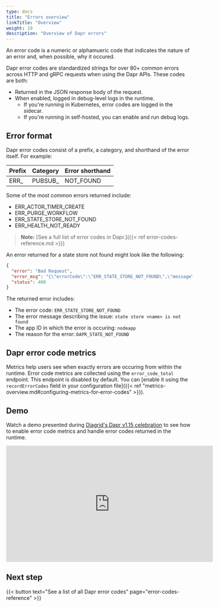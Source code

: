 ```yaml
---
type: docs
title: "Errors overview"
linkTitle: "Overview"
weight: 10
description: "Overview of Dapr errors"
---
```


An error code is a numeric or alphamueric code that indicates the nature of an error and, when possible, why it occured. 

Dapr error codes are standardized strings for over 80+ common errors across HTTP and gRPC requests when using the Dapr APIs. These codes are both:
- Returned in the JSON response body of the request.
- When enabled, logged in debug-level logs in the runtime.
  - If you're running in Kubernetes, error codes are logged in the sidecar.
  - If you're running in self-hosted, you can enable and run debug logs.

## Error format

Dapr error codes consist of a prefix, a category, and shorthand of the error itself. For example:

| Prefix | Category | Error shorthand |  
| ------ | -------- | --------------- |
| ERR_ | PUBSUB_ | NOT_FOUND |

Some of the most common errors returned include:

- ERR_ACTOR_TIMER_CREATE
- ERR_PURGE_WORKFLOW
- ERR_STATE_STORE_NOT_FOUND
- ERR_HEALTH_NOT_READY

> **Note:** [See a full list of error codes in Dapr.]({{< ref error-codes-reference.md >}})

An error returned for a state store not found might look like the following:

```json
{
  "error": "Bad Request",
  "error_msg": "{\"errorCode\":\"ERR_STATE_STORE_NOT_FOUND\",\"message\":\"state store <name> is not found\",\"details\":[{\"@type\":\"type.googleapis.com/google.rpc.ErrorInfo\",\"domain\":\"dapr.io\",\"metadata\":{\"appID\":\"nodeapp\"},\"reason\":\"DAPR_STATE_NOT_FOUND\"}]}",
  "status": 400
}
```

The returned error includes:
- The error code: `ERR_STATE_STORE_NOT_FOUND`
- The error message describing the issue: `state store <name> is not found`
- The app ID in which the error is occuring: `nodeapp`
- The reason for the error: `DAPR_STATE_NOT_FOUND`

## Dapr error code metrics

Metrics help users see when exactly errors are occuring from within the runtime. Error code metrics are collected using the `error_code_total` endpoint. This endpoint is disabled by default. You can [enable it using the `recordErrorCodes` field in your configuration file]({{< ref "metrics-overview.md#configuring-metrics-for-error-codes" >}}). 

## Demo

Watch a demo presented during [Diagrid's Dapr v1.15 celebration](https://www.diagrid.io/videos/dapr-1-15-deep-dive) to see how to enable error code metrics and handle error codes returned in the runtime.

<iframe width="560" height="315" src="https://www.youtube-nocookie.com/embed/NTnwoDhHIcQ?si=I2uCB_TINGxlu-9v&amp;start=2812" title="YouTube video player" frameborder="0" allow="accelerometer; autoplay; clipboard-write; encrypted-media; gyroscope; picture-in-picture; web-share" referrerpolicy="strict-origin-when-cross-origin" allowfullscreen></iframe>

## Next step

{{< button text="See a list of all Dapr error codes" page="error-codes-reference" >}}